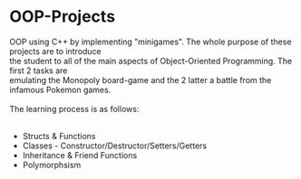 # OOP-Projects
OOP using C++ by implementing "minigames". The whole purpose of these projects are to introduce <br>
the student to all of the main aspects of Object-Oriented Programming. The first 2 tasks are <br>
emulating the Monopoly board-game and the 2 latter a battle from the infamous Pokemon games. <br>
<br>
The learning process is as follows:<br>
<br>
* Structs & Functions
* Classes - Constructor/Destructor/Setters/Getters
* Inheritance & Friend Functions
* Polymorphsism 
